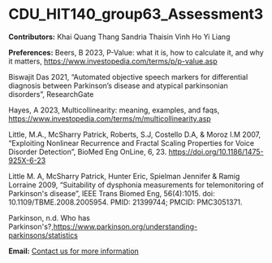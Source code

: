 # CDU_HIT140_group63_Assessment3

**Contributors:**
  Khai Quang Thang
  Sandria Thaisin
  Vinh Ho
  Yi Liang

**Preferences:**
  Beers, B 2023, P-Value: what it is, how to calculate it, and why it matters, https://www.investopedia.com/terms/p/p-value.asp

  Biswajit Das 2021, “Automated objective speech markers for differential diagnosis between Parkinson’s disease and atypical parkinsonian disorders”, ResearchGate

  Hayes, A 2023, Multicollinearity: meaning, examples, and faqs, https://www.investopedia.com/terms/m/multicollinearity.asp

  Little, M.A., McSharry Patrick, Roberts, S.J, Costello D.A, & Moroz I.M 2007, “Exploiting Nonlinear Recurrence and Fractal Scaling Properties for Voice Disorder Detection”, BioMed Eng OnLine, 6, 23. https://doi.org/10.1186/1475-925X-6-23

  Little M. A, McSharry Patrick, Hunter Eric, Spielman Jennifer & Ramig Lorraine 2009, “Suitability of dysphonia measurements for telemonitoring of Parkinson's disease”, IEEE Trans Biomed Eng, 56(4):1015. doi: 10.1109/TBME.2008.2005954. PMID: 21399744; PMCID: PMC3051371.

Parkinson, n.d. Who has Parkinson's?,https://www.parkinson.org/understanding-parkinsons/statistics

**Email:** 
   [Contact us for more information](mailto:phucvinhfnt@gmail.com)


